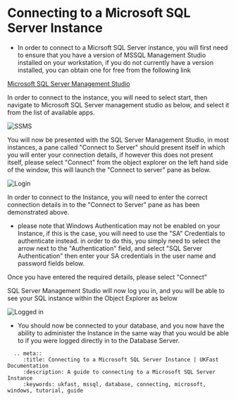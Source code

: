 # Connecting to a Microsoft SQL Server Instance

* In order to connect to a Micrsoft SQL Server instance, you will first need to ensure that you have a version of MSSQL Management Studio installed on your workstation, if you do not currently have a version installed, you can obtain one for free from the following link

[Microsoft SQL Server Management Studio](https://msdn.microsoft.com/en-us/library/mt238290.aspx) 

In order to connect to the instance, you will need to select start, then navigate to Microsoft SQL Server management studio as below, and select it from the list of available apps.

![SSMS](Images/connectingssms/startssmsopen.PNG)

You will now be presented with the SQL Server Management Studio, in most instances, a pane called "Connect to Server" should present itself in which you will enter your connection details, if however this does not present itself, please select "Connect" from the object explorer on the left hand side of the window, this will launch the "Connect to server" pane as below.

![Login](Images/connectingssms/login.PNG)

In order to connect to the Instance, you will need to enter the correct connection details in to the "Connect to Server" pane as has been demonstrated above. 
* please note that Windows Authentication may not be enabled on your Instance, if this is the case, you will need to use the "SA" Credentials to authenticate instead.
  in order to do this, you simply need to select the arrow next to the "Authentication" field, and select "SQL Server Authentication" then enter your SA credentials in the user name and password fields below.

Once you have entered the required details, please select "Connect"

SQL Server Management Studio will now log you in, and you will be able to see your SQL instance within the Object Explorer as below

![Logged in](Images/connectingssms/loggedin.PNG)

* You should now be connected to your database, and you now have the ability to administer the Instance in the same way that you would be able to if you were logged directly in to the Database Server.

```eval_rst
  .. meta::
     :title: Connecting to a Microsoft SQL Server Instance | UKFast Documentation
     :description: A guide to connecting to a Microsoft SQL Server Instance
     :keywords: ukfast, mssql, database, connecting, microsoft, windows, tutorial, guide
